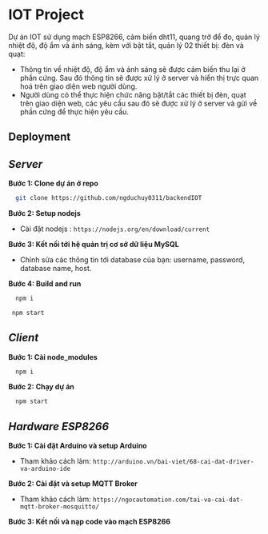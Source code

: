 
# IOT Project
Dự án IOT sử dụng mạch ESP8266, cảm biến dht11, quang trở để đo, quản lý nhiệt độ, độ ẩm và ánh sáng, kèm với bật tắt, quản lý 02 thiết bị: đèn và quạt:
- Thông tin về nhiệt độ, độ ẩm và ánh sáng sẽ được cảm biến thu lại ở phần cứng. Sau đó thông tin sẽ được xử lý ở server và hiển thị trực quan hoá trên giao diện web người dùng. 
- Người dùng có thể thực hiện chức năng bật/tắt các thiết bị đèn, quạt trên giao diện web, các yêu cầu sau đó sẽ được xử lý ở server và gửi về phần cứng để thực hiện yêu cầu.


## Deployment
## ***Server***


**Bước 1: Clone dự án ở repo**

```bash
  git clone https://github.com/ngduchuy0311/backendIOT
```
**Bước 2: Setup nodejs**
- Cài đặt nodejs : `https://nodejs.org/en/download/current`

**Bước 3: Kết nối tới hệ quản trị cơ sở dữ liệu MySQL**
- Chỉnh sửa các thông tin tới database của bạn: username, password, database name, host.



**Bước 4: Build and run**

```bash
  npm i
```

```bash
 npm start
```

## ***Client***
**Bước 1: Cài node_modules**
```bash
  npm i
```

**Bước 2: Chạy dự án**

```bash
  npm start
```

## ***Hardware ESP8266***
**Bước 1: Cài đặt Arduino và setup Arduino**
- Tham khảo cách làm: `http://arduino.vn/bai-viet/68-cai-dat-driver-va-arduino-ide`
  
**Bước 2: Cài đặt và setup MQTT Broker**
- Tham khảo cách làm: `https://ngocautomation.com/tai-va-cai-dat-mqtt-broker-mosquitto/`

**Bước 3: Kết nối và nạp code vào mạch ESP8266**


